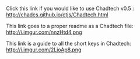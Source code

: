 Click this link if you would like to use Chadtech v0.5 : http://chadcs.github.io/ctjs/Chadtech.html

This link goes to a proper readme as a Chadtech file: http://i.imgur.com/nnzHtd4.png

This link is a guide to all the short keys in Chadtech: http://i.imgur.com/2LioAp8.png